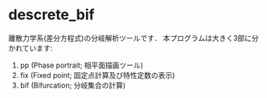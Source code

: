 # descrete_bif
離散力学系(差分方程式)の分岐解析ツールです．
本プログラムは大きく3部に分かれています:

1. pp (Phase portrait; 相平面描画ツール)
2. fix (Fixed point; 固定点計算及び特性定数の表示)
3. bif (Bifurcation; 分岐集合の計算)

